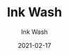 ---
designer: "Endless Knot"
description: "Color%20Name%3A%20indigo%0AMaterial%3A%20Wool/Silk%0APile%3A%20CutStyle%3A%20Abstract%2C%20Modern%2C%20New%20Arrivals"
image_primary: "img/Indigo-600x750.jpg"
manufacturer: "Endless Knot"
href: "https://endlessknotrugs.com/product/ink-wash/"
subtitle: "Ink Wash"
tags: 
  - "indigo"
  - "wool/silk"
  - "cut"
  - "abstract, modern, new arrivals"
  - "Endless Knot"
  - "Hand-Knotted Rugs"
title: "Ink Wash"
category: "hand-knotted-rugs"
slug: "/manufacturers/endless-knot/hand-knotted-rugs/endless-knot-ink-wash"
date: "2021-02-17"
---